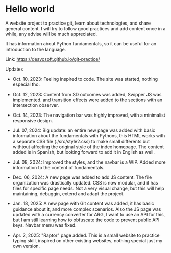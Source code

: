 # Hello world

A website project to practice git, learn about technologies, and share general content.
I will try to follow good practices and add content once in a while, any advise will be much appreciated.

It has information about Python fundamentals, so it can be useful for an introduction to the language.

Link: <https://desvosoft.github.io/git-practice/>

Updates

- Oct. 10, 2023:
  Feeling inspired to code. The site was started, nothing especial tho.

- Oct. 12, 2023:
  Content from SD outcomes was added, Swipper JS was implemented. and transition effects were added to the sections with an intersection observer.

- Oct. 14, 2023:
  The navigation bar was highly improved, with a minimalist responsive design.

- Jul. 07, 2024:
  Big update: an entire new page was added with basic information about the fundamentals with Pythons, this HTML works with a separate CSS file (./src/style2.css) to make small differents but withtout affecting the original style of the index homepage. The content added is in Spanish, but looking forward to add it in English as well.

- Jul. 08, 2024:
  Improved the styles, and the navbar is a WIP. Added more information to the content of fundamentals.

- Dec. 06, 2024:
  A new page was added to add JS content.
  The file organization was drastically updated.
  CSS is now modular, and it has files for specific page needs.
  Not a very visual change, but this will help maintaining, debuggin, extend and adapt the project.
  
- Jan. 18, 2025:
  A new page with Git content was added, it has basic guidance about it, and more complex scenarios. Also the JS page was updated with a currency converter for ARG, I want to use an API for this, but I am still learning how to obfuscate the code to prevent public API keys. Navbar menu was fixed.
  
- Apr. 2, 2025:
  "Raptor" page added. This is a small website to practice typing skill, inspired on other existing websites, nothing special just my own version.